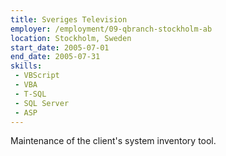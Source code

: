```yaml
---
title: Sveriges Television
employer: /employment/09-qbranch-stockholm-ab
location: Stockholm, Sweden
start_date: 2005-07-01
end_date: 2005-07-31
skills:
 - VBScript
 - VBA
 - T-SQL
 - SQL Server
 - ASP
--- 
```

Maintenance of the client's system inventory tool.